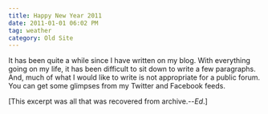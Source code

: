 ```yaml
---
title: Happy New Year 2011
date: 2011-01-01 06:02 PM
tag: weather  
category: Old Site  
---
```


It has been quite a while since I have written on my blog. With everything going on my life, it has been difficult to sit down to write a few paragraphs. And, much of what I would like to write is not appropriate for a public forum. You can get some glimpses from my Twitter and Facebook feeds.

[This excerpt was all that was recovered from archive.--*Ed*.]
